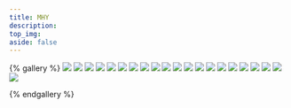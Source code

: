 ```yaml
---
title: MHY
description:
top_img:
aside: false
---
```


{% gallery %}
    ![](/CDN/wallpaper/1.jpeg)
    ![](/CDN/wallpaper/2.jpeg)
    ![](/CDN/MHY/1.jpeg)
    ![](/CDN/MHY/1.jpg)
    ![](/CDN/MHY/2.jpeg)
    ![](/CDN/MHY/2.jpg)
    ![](/CDN/MHY/3.jpeg)
    ![](/CDN/MHY/3.jpg)
    ![](/CDN/MHY/4.jpeg)
    ![](/CDN/MHY/4.jpg)
    ![](/CDN/MHY/5.jpeg)
    ![](/CDN/MHY/5.jpg)
    ![](/CDN/MHY/6.jpeg)
    ![](/CDN/MHY/6.jpg)
    ![](/CDN/MHY/7.jpeg)
    ![](/CDN/MHY/7.jpg)
    ![](/CDN/MHY/8.jpeg)
    ![](/CDN/MHY/8.jpg)
    ![](/CDN/MHY/9.jpeg)
    ![](/CDN/MHY/10.jpeg)
    ![](/CDN/MHY/11.jpeg)
    
{% endgallery %}
